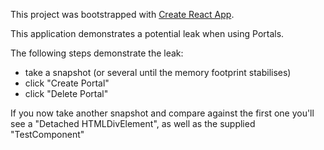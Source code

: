 This project was bootstrapped with [Create React App](https://github.com/facebook/create-react-app).

This application demonstrates a potential leak when using Portals.

The following steps demonstrate the leak:

- take a snapshot (or several until the memory footprint stabilises)
- click "Create Portal"
- click "Delete Portal"

If you now take another snapshot and compare against the first one you'll see a "Detached HTMLDivElement", as well as the supplied "TestComponent"

